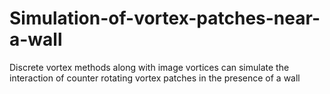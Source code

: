 # Simulation-of-vortex-patches-near-a-wall
Discrete vortex methods along with image vortices can simulate the interaction of counter rotating vortex patches in the presence of a wall
